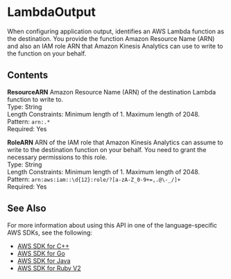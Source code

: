# LambdaOutput<a name="API_LambdaOutput"></a>

When configuring application output, identifies an AWS Lambda function as the destination\. You provide the function Amazon Resource Name \(ARN\) and also an IAM role ARN that Amazon Kinesis Analytics can use to write to the function on your behalf\. 

## Contents<a name="API_LambdaOutput_Contents"></a>

 **ResourceARN**   <a name="analytics-Type-LambdaOutput-ResourceARN"></a>
Amazon Resource Name \(ARN\) of the destination Lambda function to write to\.  
Type: String  
Length Constraints: Minimum length of 1\. Maximum length of 2048\.  
Pattern: `arn:.*`   
Required: Yes

 **RoleARN**   <a name="analytics-Type-LambdaOutput-RoleARN"></a>
ARN of the IAM role that Amazon Kinesis Analytics can assume to write to the destination function on your behalf\. You need to grant the necessary permissions to this role\.   
Type: String  
Length Constraints: Minimum length of 1\. Maximum length of 2048\.  
Pattern: `arn:aws:iam::\d{12}:role/?[a-zA-Z_0-9+=,.@\-_/]+`   
Required: Yes

## See Also<a name="API_LambdaOutput_SeeAlso"></a>

For more information about using this API in one of the language\-specific AWS SDKs, see the following:
+  [AWS SDK for C\+\+](https://docs.aws.amazon.com/goto/SdkForCpp/kinesisanalytics-2015-08-14/LambdaOutput) 
+  [AWS SDK for Go](https://docs.aws.amazon.com/goto/SdkForGoV1/kinesisanalytics-2015-08-14/LambdaOutput) 
+  [AWS SDK for Java](https://docs.aws.amazon.com/goto/SdkForJava/kinesisanalytics-2015-08-14/LambdaOutput) 
+  [AWS SDK for Ruby V2](https://docs.aws.amazon.com/goto/SdkForRubyV2/kinesisanalytics-2015-08-14/LambdaOutput) 